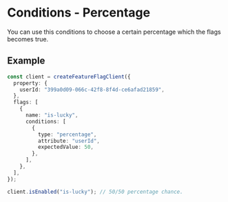 # Conditions - Percentage

You can use this conditions to choose a certain percentage which the flags becomes true.

## Example

```ts
const client = createFeatureFlagClient({
  property: {
    userId: "399a0d09-066c-42f8-8f4d-ce6afad21859",
  },
  flags: [
    {
      name: "is-lucky",
      conditions: [
        {
          type: "percentage",
          attribute: "userId",
          expectedValue: 50,
        },
      ],
    },
  ],
});

client.isEnabled("is-lucky"); // 50/50 percentage chance.
```
